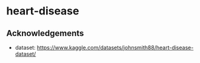 # heart-disease


## Acknowledgements

- dataset: https://www.kaggle.com/datasets/johnsmith88/heart-disease-dataset/